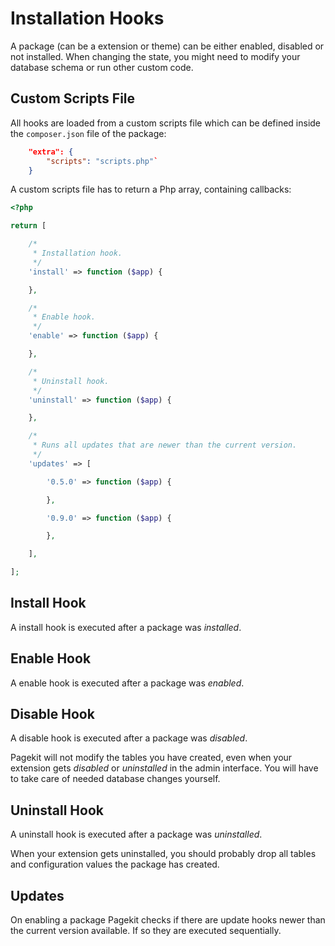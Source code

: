 # Installation Hooks

<p class="uk-article-lead">A package (can be a extension or theme) can be either enabled, disabled or not installed. When changing the state, you might need to modify your database schema or run other custom code.</p>

## Custom Scripts File

All hooks are loaded from a custom scripts file which can be defined inside the `composer.json` file of the package:

```json
    "extra": {
        "scripts": "scripts.php"`
    }
```

A custom scripts file has to return a Php array, containing callbacks:

```php
<?php

return [

    /*
     * Installation hook.
     */
    'install' => function ($app) {

    },

    /*
     * Enable hook.
     */
    'enable' => function ($app) {

    },

    /*
     * Uninstall hook.
     */
    'uninstall' => function ($app) {

    },

    /*
     * Runs all updates that are newer than the current version.
     */
    'updates' => [

        '0.5.0' => function ($app) {

        },

        '0.9.0' => function ($app) {

        },

    ],

];

```

## Install Hook

A install hook is executed after a package was *installed*.

## Enable Hook

A enable hook is executed after a package was *enabled*.

## Disable Hook

A disable hook is executed after a package was *disabled*.

Pagekit will not modify the tables you have created, even when your extension
gets *disabled* or *uninstalled* in the admin interface. You will have to take
care of needed database changes yourself.

## Uninstall Hook

A uninstall hook is executed after a package was *uninstalled*.

When your extension gets uninstalled, you should probably drop all tables and configuration values the
package has created.

## Updates

On enabling a package Pagekit checks if there are update hooks newer than the current version available.
If so they are executed sequentially.

